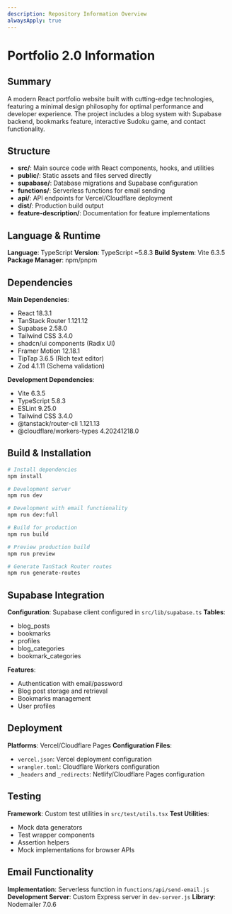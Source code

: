 ```yaml
---
description: Repository Information Overview
alwaysApply: true
---
```


# Portfolio 2.0 Information

## Summary

A modern React portfolio website built with cutting-edge technologies, featuring a minimal design philosophy for optimal performance and developer experience. The project includes a blog system with Supabase backend, bookmarks feature, interactive Sudoku game, and contact functionality.

## Structure

- **src/**: Main source code with React components, hooks, and utilities
- **public/**: Static assets and files served directly
- **supabase/**: Database migrations and Supabase configuration
- **functions/**: Serverless functions for email sending
- **api/**: API endpoints for Vercel/Cloudflare deployment
- **dist/**: Production build output
- **feature-description/**: Documentation for feature implementations

## Language & Runtime

**Language**: TypeScript
**Version**: TypeScript ~5.8.3
**Build System**: Vite 6.3.5
**Package Manager**: npm/pnpm

## Dependencies

**Main Dependencies**:

- React 18.3.1
- TanStack Router 1.121.12
- Supabase 2.58.0
- Tailwind CSS 3.4.0
- shadcn/ui components (Radix UI)
- Framer Motion 12.18.1
- TipTap 3.6.5 (Rich text editor)
- Zod 4.1.11 (Schema validation)

**Development Dependencies**:

- Vite 6.3.5
- TypeScript 5.8.3
- ESLint 9.25.0
- Tailwind CSS 3.4.0
- @tanstack/router-cli 1.121.13
- @cloudflare/workers-types 4.20241218.0

## Build & Installation

```bash
# Install dependencies
npm install

# Development server
npm run dev

# Development with email functionality
npm run dev:full

# Build for production
npm run build

# Preview production build
npm run preview

# Generate TanStack Router routes
npm run generate-routes
```

## Supabase Integration

**Configuration**: Supabase client configured in `src/lib/supabase.ts`
**Tables**:

- blog_posts
- bookmarks
- profiles
- blog_categories
- bookmark_categories

**Features**:

- Authentication with email/password
- Blog post storage and retrieval
- Bookmarks management
- User profiles

## Deployment

**Platforms**: Vercel/Cloudflare Pages
**Configuration Files**:

- `vercel.json`: Vercel deployment configuration
- `wrangler.toml`: Cloudflare Workers configuration
- `_headers` and `_redirects`: Netlify/Cloudflare Pages configuration

## Testing

**Framework**: Custom test utilities in `src/test/utils.tsx`
**Test Utilities**:

- Mock data generators
- Test wrapper components
- Assertion helpers
- Mock implementations for browser APIs

## Email Functionality

**Implementation**: Serverless function in `functions/api/send-email.js`
**Development Server**: Custom Express server in `dev-server.js`
**Library**: Nodemailer 7.0.6
